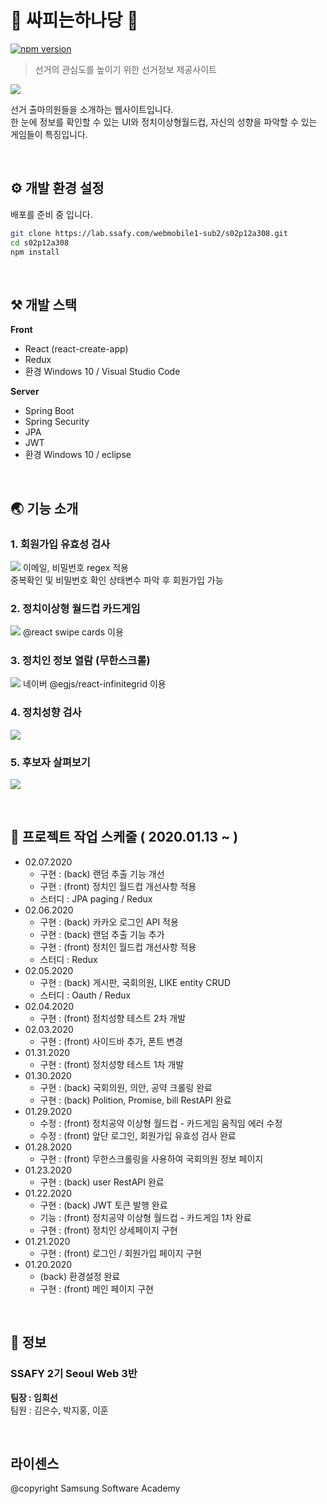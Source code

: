 # :statue_of_liberty: 싸피는하나당 :statue_of_liberty: 
[![npm version](https://img.shields.io/npm/v/react.svg?style=flat)](https://www.npmjs.com/package/react)
> 선거의 관심도를 높이기 위한 선거정보 제공사이트

![](./src/img/싸피는하나당.png)

선거 출마의원들을 소개하는 웹사이트입니다. <br>
한 눈에 정보를 확인할 수 있는 UI와 정치이상형월드컵, 자신의 성향을 파악할 수 있는 게임들이 특징입니다.

<br>

## :gear: 개발 환경 설정

배포를 준비 중 입니다.
```sh
git clone https://lab.ssafy.com/webmobile1-sub2/s02p12a308.git
cd s02p12a308
npm install
```

<br>

## :hammer_and_pick: 개발 스택

**Front**

- React (react-create-app)
- Redux
- 환경 Windows 10 / Visual Studio Code

**Server**

- Spring Boot
- Spring Security
- JPA
- JWT
- 환경 Windows 10 / eclipse

<br>

## :earth_asia: 기능 소개

### 1. 회원가입 유효성 검사
![](./src/img/1.gif)
이메일, 비밀번호 regex 적용 <br>
중복확인 및 비밀번호 확인 상태변수 파악 후 회원가입 가능
<br>
### 2. 정치이상형 월드컵 카드게임
![](./src/img/3.gif)
@react swipe cards 이용
<br>
### 3. 정치인 정보 열람 (무한스크롤) 
![](./src/img/2.gif)
네이버 @egjs/react-infinitegrid 이용
<br>
### 4. 정치성향 검사
![](./src/img/4.gif)
<br>
### 5. 후보자 살펴보기
![](./src/img/5.gif) 



<br>


## :calendar: 프로젝트 작업 스케줄 ( 2020.01.13 ~ )

* 02.07.2020
    * 구현 : (back) 랜덤 추출 기능 개선
    * 구현 : (front) 정치인 월드컵 개선사항 적용
    * 스터디 : JPA paging / Redux
* 02.06.2020
    * 구현 : (back) 카카오 로그인 API 적용
    * 구현 : (back) 랜덤 추출 기능 추가
    * 구현 : (front) 정치인 월드컵 개선사항 적용
    * 스터디 : Redux
* 02.05.2020
    * 구현 : (back) 게시판, 국회의원, LIKE entity CRUD
    * 스터디 : Oauth / Redux
* 02.04.2020
    * 구현 : (front) 정치성향 테스트 2차 개발
* 02.03.2020
    * 구현 : (front) 사이드바 추가, 폰트 변경
* 01.31.2020
    * 구현 : (front) 정치성향 테스트 1차 개발
* 01.30.2020
    * 구현 : (back) 국회의원, 의안, 공약 크롤링 완료
    * 구현 : (back) Polition, Promise, bill RestAPI 완료
* 01.29.2020
    * 수정 : (front) 정치공약 이상형 월드컵 - 카드게임 움직임 에러 수정
    * 수정 : (front) 앞단 로그인, 회원가입 유효성 검사 완료
* 01.28.2020
    * 구현 : (front) 무한스크롤링을 사용하여 국회의원 정보 페이지
* 01.23.2020
    * 구현 : (back) user RestAPI 완료
* 01.22.2020
    * 구현 : (back) JWT 토큰 발행 완료
    * 기능 : (front) 정치공약 이상형 월드컵 - 카드게임 1차 완료
    * 구현 : (front) 정치인 상세페이지 구현
* 01.21.2020
    * 구현 : (front) 로그인 / 회원가입 페이지 구현
* 01.20.2020
    * (back) 환경설정 완료
    * 구현 : (front) 메인 페이지 구현

<br>

## :busts_in_silhouette: 정보

### SSAFY 2기 Seoul Web 3반 <br>
**팀장 : 임희선**<br>
팀원 : 김은수, 박지홍, 이훈

<br>

## 라이센스

 @copyright Samsung Software Academy